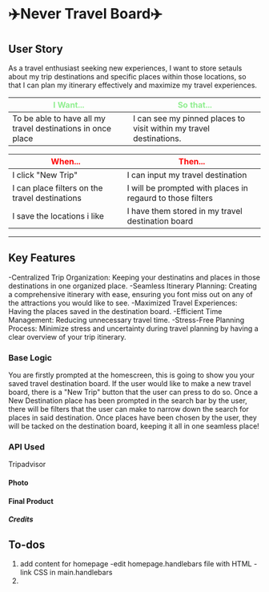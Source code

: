 # ✈️Never Travel Board✈️

## **User Story**
As a travel enthusiast seeking new experiences,
I want to store setauls about my trip destinations and specific places within those locations,
so that I can plan my itinerary effectively and maximize my travel experiences.

|<span style="color:lightgreen;">**I Want...**</span>                  |<span style="color:lightgreen;">**So that...**</span>                                      |
|----------------------------------------------------------------------|-------------------------------------------------------------------------------------------|
|To be able to have all my travel destinations in once place |  I can see my pinned places to visit within my travel destinations.                                        |

|<span style="color:red;">**When...**</span>                           |<span style="color:red;">**Then...**</span>                                                |
|----------------------------------------------------------------------|--------------------------------------------------------------
|                  I click "New Trip"                                  |     I can input my travel destination                             |
|                                       I can place filters on the travel destinations          |         I will be prompted with places in regaurd to those filters                                  |
|                   I save the locations i like                                |        I have them stored in my travel destination board              |

---

## Key Features
-Centralized Trip Organization: Keeping your destinatins and places in those destinations in one organized place.
-Seamless Itinerary Planning: Creating a comprehensive itinerary with ease, ensuring you font miss out on any of the attractions you would like to see.
-Maximized Travel Experiences: Having the places saved in the destination board. 
-Efficient Time Management: Reducing unnecessary travel time.
-Stress-Free Planning Process: Minimize stress and uncertainty during travel planning by having a clear overview of your trip itinerary.

### Base Logic
You are firstly prompted at the homescreen, this is going to show you your saved travel destination board. If the user would like to make a new travel board, there is a "New Trip" button that the user can press to do so. Once a New Destination place has been prompted in the search bar by the user, there will be filters that the user can make to narrow down the search for places in said destination.
Once places have been chosen by the user, they will be tacked on the destination board, keeping it all in one seamless place!

### API Used
Tripadvisor

#### Photo

#### Final Product

##### Credits

## To-dos
1. add content for homepage
    -edit homepage.handlebars file with HTML
        -link CSS in main.handlebars
2. 